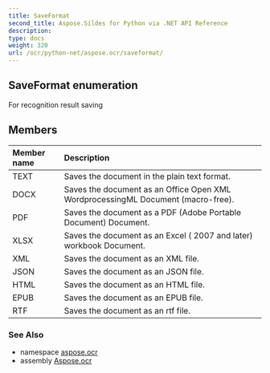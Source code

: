 ```yaml
---
title: SaveFormat
second_title: Aspose.Sildes for Python via .NET API Reference
description: 
type: docs
weight: 320
url: /ocr/python-net/aspose.ocr/saveformat/
---
```


## SaveFormat enumeration

For recognition result saving

## Members
| Member name | Description |
| :- | :- |
|TEXT|Saves the document in the plain text format.|
|DOCX|Saves the document as an Office Open XML WordprocessingML Document (macro-free).|
|PDF|Saves the document as a PDF (Adobe Portable Document) Document.|
|XLSX|Saves the document as an Excel ( 2007 and later) workbook Document.|
|XML|Saves the document as an XML file.|
|JSON|Saves the document as an JSON file.|
|HTML|Saves the document as an HTML file.|
|EPUB|Saves the document as an EPUB file.|
|RTF|Saves the document as an rtf file.|

### See Also

* namespace [aspose.ocr](/ocr/python-net/aspose.ocr/)
* assembly [Aspose.ocr](/ocr/python-net/)


